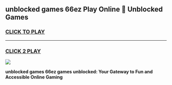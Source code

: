 
## unblocked games 66ez Play Online 👋 Unblocked Games
<h3>
<a href="https://premium.freeplayer.one?title=unblocked_games_66ez&ref=19F">CLICK TO PLAY</a></h3>
<hr>

<h3>
<a href="https://premium.freeplayer.one?title=unblocked_games_66ez&ref=19F">CLICK 2 PLAY</a>
  
</h3>

<a href="https://premium.freeplayer.one?title=unblocked_games_66ez&ref=19F"><img src="https://clearcache.store/games.png"></a>


**unblocked games 66ez games unblocked: Your Gateway to Fun and Accessible Online Gaming**
